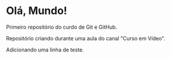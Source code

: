 # Olá, Mundo!
 Primeiro repositório do curdo de Git e GitHub.

Repositório criando durante uma aula do canal "Curso em Vídeo".

Adicionando uma linha de teste.
